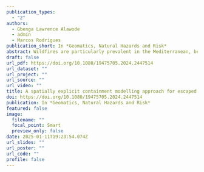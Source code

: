```yaml
---
publication_types:
  - "2"
authors:
  - Gbenga Lawrence Alawode
  - admin
  - Marcos Rodrigues
publication_short: In *Geomatics, Natural Hazards and Risk*
abstract: Wildfires are particularly prevalent in the Mediterranean, being expected to increase in frequency due to the expected increase in regional temperatures and decrease in precipitation. Effectively suppressing large wildfires requires a thorough understanding of containment opportunities across landscapes, to which empirical spatial modelling can contribute largely. The previous containment model in Catalonia failed to account for the crucial roles of weather conditions, lacked temporal prediction and could not forecast windows for containment opportunities, prompting this research. We employed a detailed geospatial approach to assess the spatial-temporal variations in containment probability for escaped wildfires in Catalonia. Using machine learning algorithms, geospatial data, and 124 historical wildfire perimeters from 2000 to 2015, we developed a predictive model with high accuracy (Area Under the Receiver Operating Characteristics Curve = 0.81 ± 0.03) over 32,108 km2 at a 30-meter resolution. Our analysis identified agricultural plains near non-burnable barriers, such as major road corridors, as having the highest containment probability. Conversely, steep mountainous regions with limited accessibility exhibited lower containment success rates. We also found temperature and windspeed to be critical factors influencing containment success. These findings inform optimal firefighting resource allocation and contribute to strategic fuel management initiatives to enhance firefighting operations.
draft: false
url_pdf: https://doi.org/10.1080/19475705.2024.2447514
url_dataset: ""
url_project: ""
url_source: ""
url_video: ""
title: A spatially explicit containment modelling approach for escaped wildfires in a Mediterranean climate using machine learning
doi: https://doi.org/10.1080/19475705.2024.2447514
publication: In *Geomatics, Natural Hazards and Risk*
featured: false
image:
  filename: ""
  focal_point: Smart
  preview_only: false
date: 2025-01-11T19:23:54.074Z
url_slides: ""
url_poster: ""
url_code: ""
profile: false
---
```

  
